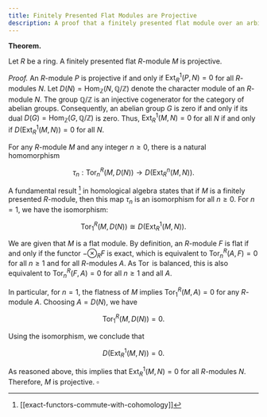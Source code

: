 ```yaml
---
title: Finitely Presented Flat Modules are Projective
description: A proof that a finitely presented flat module over an arbitrary ring is projective.
---
```


**Theorem.**

Let $R$ be a ring. A finitely presented flat $R$-module $M$ is projective.

_Proof._
An $R$-module $P$ is projective if and only if $\operatorname{Ext}_R^1(P, N) = 0$ for all $R$-modules $N$. Let $D(N) = \operatorname{Hom}_{\mathbb{Z}}(N, \mathbb{Q}/\mathbb{Z})$ denote the character module of an $R$-module $N$. The group $\mathbb{Q}/\mathbb{Z}$ is an injective cogenerator for the category of abelian groups. Consequently, an abelian group $G$ is zero if and only if its dual $D(G) = \operatorname{Hom}_{\mathbb{Z}}(G, \mathbb{Q}/\mathbb{Z})$ is zero. Thus, $\operatorname{Ext}_R^1(M, N) = 0$ for all $N$ if and only if $D(\operatorname{Ext}_R^1(M, N)) = 0$ for all $N$.

For any $R$-module $M$ and any integer $n \ge 0$, there is a natural homomorphism

$$
\tau_n: \operatorname{Tor}_n^R(M, D(N)) \longrightarrow D(\operatorname{Ext}_R^n(M, N)) .
$$

A fundamental result [^1] in homological algebra states that if $M$ is a finitely presented $R$-module, then this map $\tau_n$ is an isomorphism for all $n \ge 0$. For $n=1$, we have the isomorphism:

$$
\operatorname{Tor}_1^R(M, D(N)) \cong D(\operatorname{Ext}_R^1(M, N)) .
$$

We are given that $M$ is a flat module. By definition, an $R$-module $F$ is flat if and only if the functor $-\otimes_R F$ is exact, which is equivalent to $\operatorname{Tor}_n^R(A, F) = 0$ for all $n \ge 1$ and for all $R$-modules $A$. As $\operatorname{Tor}$ is balanced, this is also equivalent to $\operatorname{Tor}_n^R(F, A) = 0$ for all $n \ge 1$ and all $A$.

In particular, for $n=1$, the flatness of $M$ implies $\operatorname{Tor}_1^R(M, A) = 0$ for any $R$-module $A$. Choosing $A = D(N)$, we have

$$
\operatorname{Tor}_1^R(M, D(N)) = 0 .
$$

Using the isomorphism, we conclude that

$$
D(\operatorname{Ext}_R^1(M, N)) = 0 .
$$

As reasoned above, this implies that $\operatorname{Ext}_R^1(M, N) = 0$ for all $R$-modules $N$. Therefore, $M$ is projective. $\square$

[^1]: [[exact-functors-commute-with-cohomology]]